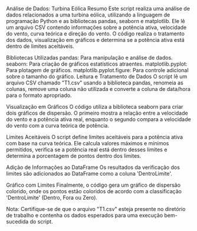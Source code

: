 Análise de Dados: Turbina Eólica
Resumo
Este script realiza uma análise de dados relacionados a uma turbina eólica, utilizando a linguagem de programação Python e as bibliotecas pandas, seaborn e matplotlib. Ele lê um arquivo CSV contendo informações sobre a potência ativa, velocidade do vento, curva teórica e direção do vento. O código realiza o tratamento dos dados, visualização em gráficos e determina se a potência ativa está dentro de limites aceitáveis.

Bibliotecas Utilizadas
pandas: Para manipulação e análise de dados.
seaborn: Para criação de gráficos estatísticos atraentes.
matplotlib.pyplot: Para plotagem de gráficos.
matplotlib.pyplot.figure: Para controle adicional sobre o tamanho do gráfico.
Leitura e Tratamento de Dados
O script lê um arquivo CSV chamado "T1.csv" usando a biblioteca pandas, renomeia as colunas, remove uma coluna não utilizada e converte a coluna de data/hora para o formato apropriado.

Visualização em Gráficos
O código utiliza a biblioteca seaborn para criar dois gráficos de dispersão. O primeiro mostra a relação entre a velocidade do vento e a potência ativa real, enquanto o segundo compara a velocidade do vento com a curva teórica de potência.

Limites Aceitáveis
O script define limites aceitáveis para a potência ativa com base na curva teórica. Ele calcula valores máximos e mínimos permitidos, verifica se a potência real está dentro desses limites e determina a porcentagem de pontos dentro dos limites.

Adição de Informações ao DataFrame
Os resultados da verificação dos limites são adicionados ao DataFrame como a coluna 'DentroLimite'.

Gráfico com Limites
Finalmente, o código gera um gráfico de dispersão colorido, onde os pontos estão coloridos de acordo com a classificação 'DentroLimite' (Dentro, Fora ou Zero).

Nota: Certifique-se de que o arquivo "T1.csv" esteja presente no diretório de trabalho e contenha os dados esperados para uma execução bem-sucedida do script.




